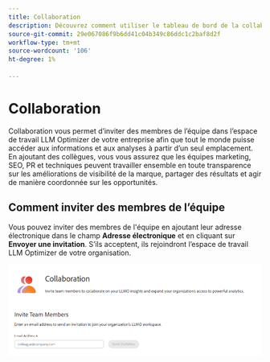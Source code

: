 ```yaml
---
title: Collaboration
description: Découvrez comment utiliser le tableau de bord de la collaboration pour inviter des membres de l’équipe dans l’espace de travail LLM Optimizer de votre entreprise.
source-git-commit: 29e067086f9b6dd41c04b349c86ddc1c2baf8d2f
workflow-type: tm+mt
source-wordcount: '106'
ht-degree: 1%

---
```



# Collaboration

Collaboration vous permet d’inviter des membres de l’équipe dans l’espace de travail LLM Optimizer de votre entreprise afin que tout le monde puisse accéder aux informations et aux analyses à partir d’un seul emplacement. En ajoutant des collègues, vous vous assurez que les équipes marketing, SEO, PR et techniques peuvent travailler ensemble en toute transparence sur les améliorations de visibilité de la marque, partager des résultats et agir de manière coordonnée sur les opportunités.

## Comment inviter des membres de l’équipe

Vous pouvez inviter des membres de l&#39;équipe en ajoutant leur adresse électronique dans le champ **Adresse électronique** et en cliquant sur **Envoyer une invitation**. S’ils acceptent, ils rejoindront l’espace de travail LLM Optimizer de votre organisation.

![Invitation Collaboration](/help/dashboards/assets/collaboration.png)
